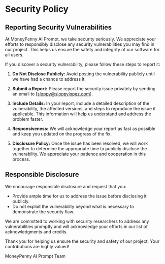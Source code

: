 # Security Policy

## Reporting Security Vulnerabilities

At MoneyPenny AI Prompt, we take security seriously. We appreciate your efforts to responsibly disclose any security vulnerabilities you may find in our project. This helps us ensure the safety and integrity of our software for all users.

If you discover a security vulnerability, please follow these steps to report it:

1. **Do Not Disclose Publicly:** Avoid posting the vulnerability publicly until we have had a chance to address it.

2. **Submit a Report:** Please report the security issue privately by sending an email to [sloppy@sloppylopez.com].

3. **Include Details:** In your report, include a detailed description of the vulnerability, the affected versions, and steps to reproduce the issue if applicable. This information will help us understand and address the problem faster.

4. **Responsiveness:** We will acknowledge your report as fast as possible and keep you updated on the progress of the fix.

5. **Disclosure Policy:** Once the issue has been resolved, we will work together to determine the appropriate time to publicly disclose the vulnerability. We appreciate your patience and cooperation in this process.

## Responsible Disclosure

We encourage responsible disclosure and request that you:

- Provide ample time for us to address the issue before disclosing it publicly.
- Do not exploit the vulnerability beyond what is necessary to demonstrate the security flaw.

We are committed to working with security researchers to address any vulnerabilities promptly and will acknowledge your efforts in our list of acknowledgments and credits.

Thank you for helping us ensure the security and safety of our project. Your contributions are highly valued!

MoneyPenny AI Prompt Team

